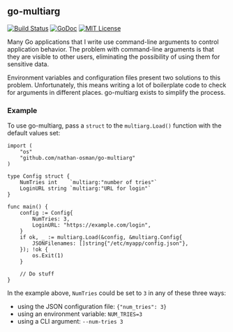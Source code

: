 ## go-multiarg

[![Build Status](https://travis-ci.org/nathan-osman/go-multiarg.svg?branch=master)](https://travis-ci.org/nathan-osman/go-multiarg)
[![GoDoc](https://godoc.org/github.com/nathan-osman/go-multiarg?status.svg)](https://godoc.org/github.com/nathan-osman/go-multiarg)
[![MIT License](http://img.shields.io/badge/license-MIT-9370d8.svg?style=flat)](http://opensource.org/licenses/MIT)

Many Go applications that I write use command-line arguments to control application behavior. The problem with command-line arguments is that they are visible to other users, eliminating the possibility of using them for sensitive data.

Environment variables and configuration files present two solutions to this problem. Unfortunately, this means writing a lot of boilerplate code to check for arguments in different places. go-multiarg exists to simplify the process.

### Example

To use go-multiarg, pass a `struct` to the `multiarg.Load()` function with the default values set:

    import (
        "os"
        "github.com/nathan-osman/go-multiarg"
    )

    type Config struct {
        NumTries int    `multiarg:"number of tries"`
        LoginURL string `multiarg:"URL for login"`
    }

    func main() {
        config := Config{
            NumTries: 3,
            LoginURL: "https://example.com/login",
        }
        if ok, _ := multiarg.Load(&config, &multiarg.Config{
            JSONFilenames: []string{"/etc/myapp/config.json"},
        }); !ok {
            os.Exit(1)
        }

        // Do stuff
    }

In the example above, `NumTries` could be set to `3` in any of these three ways:

- using the JSON configuration file: `{"num_tries": 3}`
- using an environment variable: `NUM_TRIES=3`
- using a CLI argument: `--num-tries 3`
